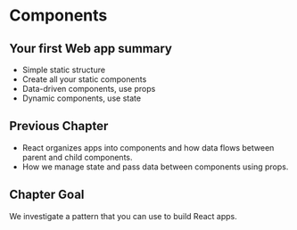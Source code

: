 # Components
## Your first Web app summary
* Simple static structure
* Create all your static components
* Data-driven components, use props
* Dynamic components, use state

## Previous Chapter
* React organizes apps into components and how data flows between parent and child components.
* How we manage state and pass data between components using props.

## Chapter Goal
We investigate a pattern that you can use to build React apps.

